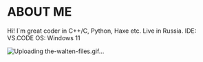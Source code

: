 # ABOUT ME
Hi! I`m great coder in C++/C, Python, Haxe etc.
Live in Russia.
IDE: VS.CODE
OS: Windows 11

![Uploading the-walten-files.gif…]()
